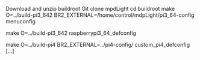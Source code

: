 

Download and unzip buildroot
Git clone mpdLight
cd buildroot
make O=../build-pi3_642 BR2_EXTERNAL=/home/control/mdpLight/pi3_64-config menuconfig



make O=../build-pi3_642 raspberrypi3_64_defconfig 


make  O=../build-pi4  BR2_EXTERNAL=../pi4-config/  custom_pi4_defconfig 
  [...]